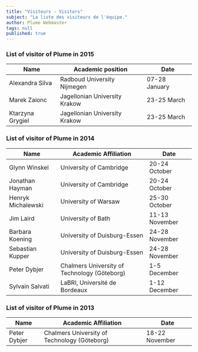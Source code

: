 ```yaml
---
title: "Visiteurs - Visitors"
subject: "La liste des visiteurs de l'équipe."
author: Plume Webmaster
tags: null
published: true
---
```


### List of visitor of Plume in 2015


Name  |  Academic position  |  Date
----  |  -----------------  |  ----
Alexandra Silva    | Radboud University Nijmegen | 07-28 January
Marek Zaionc | Jagellonian University Krakow | 23-25 March
Ktarzyna Grygiel | Jagellonian University Krakow | 23-25 March



### List of visitor of Plume in 2014

Name  |  Academic Affiliation  |  Date
----    |   -----------------    |    ----
Glynn Winskel | University of Cambridge | 20-24 October 
Jonathan Hayman | University of Cambridge | 20-24 October 
Henryk Michalewski | University of Warsaw | 25-30 October 
Jim Laird | University of Bath | 11-13 November 
Barbara Koening   |  University of Duisburg-Essen | 24-28 November
Sebastian Kupper  | University of Duisburg-Essen | 24-28 November
Peter Dybjer | Chalmers University of Technology (Göteborg) | 1-5 December 
Sylvain Salvati | LaBRI, Université de Bordeaux | 1-12 December 

### List of visitor of Plume in 2013

Name  |  Academic Affiliation  |  Date
----    |   -----------------    |    ----
Peter Dybjer | Chalmers University of Technology (Göteborg) | 18-22 November

